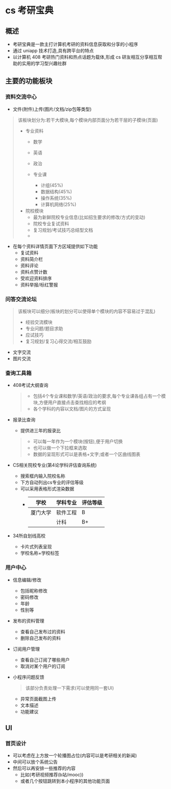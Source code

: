 # cs 考研宝典

## 概述

- 考研宝典是一款主打计算机考研的资料信息获取和分享的小程序
- 通过 uniapp 技术打造,具有跨平台的特点
- 以计算机 408 考研热门资料和热点话题为载体,形成 cs 研友相互分享相互帮助的实用的学习型兴趣社群

## 主要的功能板块

### 资料交流中心

- 文件(附件)上传(图片/文档/zip包等类型)

> 该板块划分为:若干大模块,每个模块内部页面分为若干层的子模块(页面)
>
> - 专业资料
>   - 数学
>   - 英语
>   - 政治
>   - 专业课
>
>     - 计组(45%)
>     - 数据结构(45%)
>     - 操作系统(35%)
>     - 计算机网络(25%)
> - 院校模块
>   - 最为新鲜院校专业信息(比如招生要求的修改/方式的变动)
>   - 院校专业复试资料
>   - 复习规划/考试技巧总结型文档
>   - 

* 在每个资料详情页面下方区域提供如下功能
  * 复试资料
  * 资料简介栏
  * 资料评论
  * 资料点赞计数
  * 受欢迎资料排序
  * 资料举报/标红警报

### 问答交流论坛

> 该板块可以细分(板块的划分可以使得单个模块的内容不容易过于混乱)
>
> - 经验交流模块
> - 专业问题/题目求助
> - 应试技巧
> - 复习规划/复习心得交流/相互鼓励

- 文字交流
- 图片交流

### 查询工具箱

- 408考试大纲查询

  > - 包括4个专业课和数学/英语/政治的要求,每个专业课各组占有一个模块,方便用户直接点击查找相应的考纲
  > - 各个学科的内容以文档/图片的方式呈现
  >
- 报录比查询

  - 提供进三年的报录比

  > - 可以每一年作为一个模块(按钮),便于用户切换
  > - 也可以做一个下拉框来选取
  > - 数据的呈现形式可以是表格+文字;或者一个区曲线图表
  >
- CS相关院校专业(第4论学科评估查询系统)

  - 搜索框内输入院校名称
  - 下方自动列出cs专业的评估等级
  - 可以采用表格形式渲染数据
    - | 学校     | 学科专业 | 评估等级 |
      | -------- | -------- | -------- |
      | 厦门大学 | 软件工程 | B        |
      |          | 计科     | B+       |
- 34所自划线高校

  - 卡片式列表呈现
  - 学校名称+学校标签

### 用户中心

- 信息编辑/修改

  - 包括昵称修改
  - 密码修改
  - 年龄
  - 性别等
- 发布的资料管理

  - 查看自己发布过的资料
  - 删除自己发布的资料
- 订阅用户管理

  - 查看自己订阅了哪些用户
  - 取消对某个用户的订阅
- 小程序问题反馈

  > 该部分负责处理一下需求(可以使用同一套UI)
  >

  - 异常页面截图上传
  - 文本描述
  - 功能建议

## UI

### 首页设计

- 可以考虑在上方放一个轮播图占位(内容可以是考研相关的新闻)
- 中间可以放个系统公告
- 然后可以再安排一些推荐的内容
  - 比如(考研视频推荐(b站/mooc))
  - 或者几个按钮跳转到本小程序的其他功能页面
